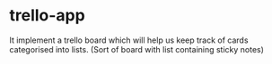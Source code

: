 # trello-app
 It implement a trello board which will help us keep track of cards categorised into lists. (Sort of board with list containing sticky notes)
